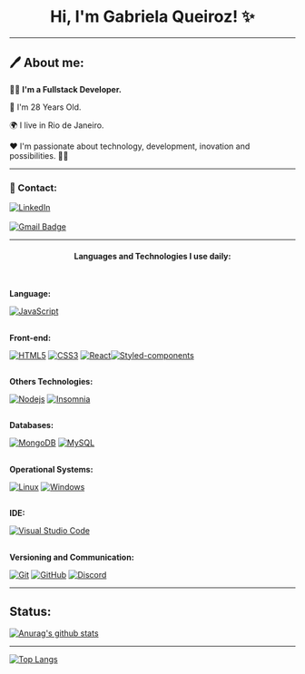 <div align="center">
 
# Hi, I'm Gabriela Queiroz! ✨
</div>

---
##  🖊 About me: 


👩‍💻 <strong>I'm a Fullstack Developer.</strong> 

👣 I'm 28 Years Old.

🌍 I live in Rio de Janeiro.

❤ I'm passionate about technology, development, inovation and  possibilities. 🎯🚀

---
 
### 📧 Contact:


[![LinkedIn](https://img.shields.io/static/v1?label=LinkedIn&message=%20&color=pink&logo=LinkedIn&style=flat-square&logoColor=white)](https://www.linkedin.com/in/gabrielaqrm/)  
<Br>
[![Gmail Badge](https://img.shields.io/badge/-gabrielaqueirozrm@gmail.com-c14438?style=flatsquare&logo=Gmail&logoColor=white&link=mailto:gabrielaqueirozrm@gmail.com)](mailto:gabrielaqueirozrm@gmail.com)

---
<div align="center">
 
#### Languages and Technologies I use daily:

</div>

<Br>

**Language:**

[![JavaScript](https://img.shields.io/badge/-JavaScript-black?style=flat-square&logo=javascript&link=https://github.com/gabiqrm/)](https://github.com/gabiqrm/) 

##

**Front-end:**

[![HTML5](https://img.shields.io/badge/-HTML5-E34F26?style=flat-square&logo=html5&logoColor=white&link=https://github.com/gabiqrm/)](https://github.com/gabiqrm/)   [![CSS3](https://img.shields.io/badge/-CSS3-1572B6?style=flat-square&logo=css3&link=https://github.com/gabiqrm/)](https://github.com/gabiqrm/)   [![React](https://img.shields.io/badge/-React-black?style=flat-square&logo=react&link=https://github.com/gabiqrm/)](https://github.com/gabiqrm/)[![Styled-components](https://img.shields.io/badge/-Styled%20Components-pink?style=flat-square&logo=styled-components)](https://github.com/gabiqrm/) 

##

**Others Technologies:**

[![Nodejs](https://img.shields.io/badge/-Nodejs-black?style=flat-square&logo=Node.js&link=https://github.com/gabiqrm/)](https://github.com/gabiqrm/) [![Insomnia](https://img.shields.io/badge/-Insomnia-5849BE?style=flat-square&logo=Insomnia&link=https://github.com/gabiqrm/)](https://github.com/gabiqrm/)

##

**Databases:**

[![MongoDB](https://img.shields.io/badge/-MongoDB-black?style=flat-square&logo=mongodb&link=https://github.com/gabiqrm/)](https://github.com/gabiqrm/) [![MySQL](https://img.shields.io/badge/-MySQL-a0c4db?style=flat-square&logo=mysql&link=https://github.com/gabiqrm/)](https://github.com/gabiqrm/)

##

**Operational Systems:**

[![Linux](https://img.shields.io/badge/-Linux-333333?style=flat-square&logo=Linux&link=https://github.com/gabiqrm/)](https://github.com/gabiqrm/) [![Windows](https://img.shields.io/badge/-Windows-0078D6?style=flat-square&logo=Windows&link=https://github.com/gabiqrm/)](https://github.com/gabiqrm/)

##

**IDE:**

[![Visual Studio Code](https://img.shields.io/badge/-Visual%20Studio%20Code-007ACC?style=flat-square&logo=VisualStudioCode&link=https://github.com/gabiqrm/)](https://github.com/gabiqrm/)

##

**Versioning and Communication:**

[![Git](https://img.shields.io/badge/-Git-black?style=flat-square&logo=git&link=https://github.com/gabiqrm/)](https://github.com/gabiqrm/) [![GitHub](https://img.shields.io/badge/-GitHub-181717?style=flat-square&logo=github&link=https://github.com/gabiqrm/)](https://github.com/gabiqrm/) [![Discord](https://img.shields.io/badge/-Discord-000000?style=flat-square&logo=Discord&link=https://github.com/gabiqrm/)](https://github.com/gabiqrm/)

---
## Status:


[![Anurag's github stats](https://github-readme-stats.vercel.app/api?username=Gabiqrm&theme=react&show_icons=true)](https://github.com/gabiqrm/github-readme-stats)

---

[![Top Langs](https://github-readme-stats.vercel.app/api/top-langs/?username=gabiqrm&layout=compact&theme=react)](https://github.com/gabiqrm/github-readme-stats)
